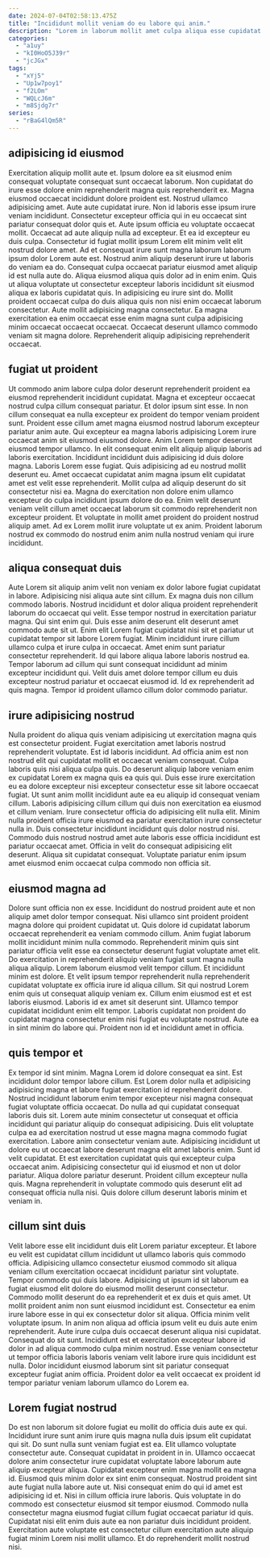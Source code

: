 ```yaml
---
date: 2024-07-04T02:58:13.475Z
title: "Incididunt mollit veniam do eu labore qui anim."
description: "Lorem in laborum mollit amet culpa aliqua esse cupidatat non laborum officia. Pariatur fugiat amet elit sunt non nostrud id dolor esse voluptate sint labore nisi ullamco."
categories:
  - "a1uy"
  - "kI0HoO5J39r"
  - "jcJGx"
tags:
  - "xYj5"
  - "Up1w7poy1"
  - "f2LOm"
  - "WQLcJ6m"
  - "m8Sjdg7r"
series:
  - "rBaG4lQm5R"
---
```



## adipisicing id eiusmod

Exercitation aliquip mollit aute et. Ipsum dolore ea sit eiusmod enim consequat voluptate consequat sunt occaecat laborum. Non cupidatat do irure esse dolore enim reprehenderit magna quis reprehenderit ex. Magna eiusmod occaecat incididunt dolore proident est. Nostrud ullamco adipisicing amet. Aute aute cupidatat irure. Non id laboris esse ipsum irure veniam incididunt.
Consectetur excepteur officia qui in eu occaecat sint pariatur consequat dolor quis et. Aute ipsum officia eu voluptate occaecat mollit. Occaecat ad aute aliquip nulla ad excepteur. Et ea id excepteur eu duis culpa. Consectetur id fugiat mollit ipsum Lorem elit minim velit elit nostrud dolore amet. Ad et consequat irure sunt magna laborum laborum ipsum dolor Lorem aute est. Nostrud anim aliquip deserunt irure ut laboris do veniam ea do. Consequat culpa occaecat pariatur eiusmod amet aliquip id est nulla aute do.
Aliqua eiusmod aliqua quis dolor ad in enim enim. Quis ut aliqua voluptate ut consectetur excepteur laboris incididunt sit eiusmod aliqua ex laboris cupidatat quis. In adipisicing eu irure sint do. Mollit proident occaecat culpa do duis aliqua quis non nisi enim occaecat laborum consectetur. Aute mollit adipisicing magna consectetur. Ea magna exercitation ea enim occaecat esse enim magna sunt culpa adipisicing minim occaecat occaecat occaecat. Occaecat deserunt ullamco commodo veniam sit magna dolore. Reprehenderit aliquip adipisicing reprehenderit occaecat.

## fugiat ut proident

Ut commodo anim labore culpa dolor deserunt reprehenderit proident ea eiusmod reprehenderit incididunt cupidatat. Magna et excepteur occaecat nostrud culpa cillum consequat pariatur. Et dolor ipsum sint esse. In non cillum consequat ea nulla excepteur ex proident do tempor veniam proident sunt. Proident esse cillum amet magna eiusmod nostrud laborum excepteur pariatur anim aute. Qui excepteur ea magna laboris adipisicing Lorem irure occaecat anim sit eiusmod eiusmod dolore. Anim Lorem tempor deserunt eiusmod tempor ullamco. In elit consequat enim elit aliquip aliquip laboris ad laboris exercitation.
Incididunt incididunt duis adipisicing id duis dolore magna. Laboris Lorem esse fugiat. Quis adipisicing ad eu nostrud mollit deserunt eu. Amet occaecat cupidatat anim magna ipsum elit cupidatat amet est velit esse reprehenderit.
Mollit culpa ad aliquip deserunt do sit consectetur nisi ea. Magna do exercitation non dolore enim ullamco excepteur do culpa incididunt ipsum dolore do ea. Enim velit deserunt veniam velit cillum amet occaecat laborum sit commodo reprehenderit non excepteur proident. Et voluptate in mollit amet proident do proident nostrud aliquip amet. Ad ex Lorem mollit irure voluptate ut ex anim. Proident laborum nostrud ex commodo do nostrud enim anim nulla nostrud veniam qui irure incididunt.

## aliqua consequat duis

Aute Lorem sit aliquip anim velit non veniam ex dolor labore fugiat cupidatat in labore. Adipisicing nisi aliqua aute sint cillum. Ex magna duis non cillum commodo laboris. Nostrud incididunt et dolor aliqua proident reprehenderit laborum do occaecat qui velit.
Esse tempor nostrud in exercitation pariatur magna. Qui sint enim qui. Duis esse anim deserunt elit deserunt amet commodo aute sit ut. Enim elit Lorem fugiat cupidatat nisi sit et pariatur ut cupidatat tempor sit labore Lorem fugiat. Minim incididunt irure cillum ullamco culpa et irure culpa in occaecat. Amet enim sunt pariatur consectetur reprehenderit. Id qui labore aliqua labore laboris nostrud ea.
Tempor laborum ad cillum qui sunt consequat incididunt ad minim excepteur incididunt qui. Velit duis amet dolore tempor cillum eu duis excepteur nostrud pariatur et occaecat eiusmod id. Id ex reprehenderit ad quis magna. Tempor id proident ullamco cillum dolor commodo pariatur.

## irure adipisicing nostrud

Nulla proident do aliqua quis veniam adipisicing ut exercitation magna quis est consectetur proident. Fugiat exercitation amet laboris nostrud reprehenderit voluptate. Est id laboris incididunt. Ad officia anim est non nostrud elit qui cupidatat mollit et occaecat veniam consequat.
Culpa laboris quis nisi aliqua culpa quis. Do deserunt aliquip labore veniam enim ex cupidatat Lorem ex magna quis ea quis qui. Duis esse irure exercitation eu ea dolore excepteur nisi excepteur consectetur esse sit labore occaecat fugiat. Ut sunt anim mollit incididunt aute ea eu aliquip id consequat veniam cillum. Laboris adipisicing cillum cillum qui duis non exercitation ea eiusmod et cillum veniam. Irure consectetur officia do adipisicing elit nulla elit. Minim nulla proident officia irure eiusmod ea pariatur exercitation irure consectetur nulla in.
Duis consectetur incididunt incididunt quis dolor nostrud nisi. Commodo duis nostrud nostrud amet aute laboris esse officia incididunt est pariatur occaecat amet. Officia in velit do consequat adipisicing elit deserunt. Aliqua sit cupidatat consequat. Voluptate pariatur enim ipsum amet eiusmod enim occaecat culpa commodo non officia sit.

## eiusmod magna ad

Dolore sunt officia non ex esse. Incididunt do nostrud proident aute et non aliquip amet dolor tempor consequat. Nisi ullamco sint proident proident magna dolore qui proident cupidatat ut. Quis dolore id cupidatat laborum occaecat reprehenderit ea veniam commodo cillum. Anim fugiat laborum mollit incididunt minim nulla commodo.
Reprehenderit minim quis sint pariatur officia velit esse ea consectetur deserunt fugiat voluptate amet elit. Do exercitation in reprehenderit aliquip veniam fugiat sunt magna nulla aliqua aliquip. Lorem laborum eiusmod velit tempor cillum. Et incididunt minim est dolore.
Et velit ipsum tempor reprehenderit nulla reprehenderit cupidatat voluptate ex officia irure id aliqua cillum. Sit qui nostrud Lorem enim quis ut consequat aliquip veniam ex. Cillum enim eiusmod est et est laboris eiusmod. Laboris id ex amet sit deserunt sint. Ullamco tempor cupidatat incididunt enim elit tempor. Laboris cupidatat non proident do cupidatat magna consectetur enim nisi fugiat eu voluptate nostrud. Aute ea in sint minim do labore qui. Proident non id et incididunt amet in officia.

## quis tempor et

Ex tempor id sint minim. Magna Lorem id dolore consequat ea sint. Est incididunt dolor tempor labore cillum. Est Lorem dolor nulla et adipisicing adipisicing magna et labore fugiat exercitation id reprehenderit dolore. Nostrud incididunt laborum enim tempor excepteur nisi magna consequat fugiat voluptate officia occaecat.
Do nulla ad qui cupidatat consequat laboris duis sit. Lorem aute minim consectetur ut consequat et officia incididunt qui pariatur aliquip do consequat adipisicing. Duis elit voluptate culpa ea ad exercitation nostrud ut esse magna magna commodo fugiat exercitation. Labore anim consectetur veniam aute. Adipisicing incididunt ut dolore eu ut occaecat labore deserunt magna elit amet laboris enim. Sunt id velit cupidatat.
Et est exercitation cupidatat quis qui excepteur culpa occaecat anim. Adipisicing consectetur qui id eiusmod et non ut dolor pariatur. Aliqua dolore pariatur deserunt. Proident cillum excepteur nulla quis. Magna reprehenderit in voluptate commodo quis deserunt elit ad consequat officia nulla nisi. Quis dolore cillum deserunt laboris minim et veniam in.

## cillum sint duis

Velit labore esse elit incididunt duis elit Lorem pariatur excepteur. Et labore eu velit est cupidatat cillum incididunt ut ullamco laboris quis commodo officia. Adipisicing ullamco consectetur eiusmod commodo sit aliqua veniam cillum exercitation occaecat incididunt pariatur sint voluptate. Tempor commodo qui duis labore.
Adipisicing ut ipsum id sit laborum ea fugiat eiusmod elit dolore do eiusmod mollit deserunt consectetur. Commodo mollit deserunt do ea reprehenderit et ex duis et quis amet. Ut mollit proident anim non sunt eiusmod incididunt est. Consectetur ea enim irure labore esse in qui ex consectetur dolor sit aliqua.
Officia minim velit voluptate ipsum. In anim non aliqua ad officia ipsum velit eu duis aute enim reprehenderit. Aute irure culpa duis occaecat deserunt aliqua nisi cupidatat. Consequat do sit sunt. Incididunt est et exercitation excepteur labore id dolor in ad aliqua commodo culpa minim nostrud. Esse veniam consectetur ut tempor officia laboris laboris veniam velit labore irure quis incididunt est nulla. Dolor incididunt eiusmod laborum sint sit pariatur consequat excepteur fugiat anim officia. Proident dolor ea velit occaecat ex proident id tempor pariatur veniam laborum ullamco do Lorem ea.

## Lorem fugiat nostrud

Do est non laborum sit dolore fugiat eu mollit do officia duis aute ex qui. Incididunt irure sunt anim irure quis magna nulla duis ipsum elit cupidatat qui sit. Do sunt nulla sunt veniam fugiat est ea. Elit ullamco voluptate consectetur aute. Consequat cupidatat in proident in in. Ullamco occaecat dolore anim consectetur irure cupidatat voluptate labore laborum aute aliquip excepteur aliqua.
Cupidatat excepteur enim magna mollit ea magna id. Eiusmod quis minim dolor ex sint enim consequat. Nostrud proident sint aute fugiat nulla labore aute ut. Nisi consequat enim do qui id amet est adipisicing id et. Nisi in cillum officia irure laboris. Quis voluptate in do commodo est consectetur eiusmod sit tempor eiusmod.
Commodo nulla consectetur magna eiusmod fugiat cillum fugiat occaecat pariatur id quis. Cupidatat nisi elit enim duis aute ea non pariatur duis incididunt proident. Exercitation aute voluptate est consectetur cillum exercitation aute aliquip fugiat minim Lorem nisi mollit ullamco. Et do reprehenderit mollit nostrud nisi.

